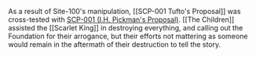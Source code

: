 As a result of Site-100's manipulation, [[SCP-001 Tufto's Proposal]] was cross-tested with [SCP-001 (I.H. Pickman's Proposal)](https://alt-battles.fandom.com/wiki/SCP-001_\(I.H._Pickman%27s_Proposal\) "w:c:alt-battles:SCP-001 (I.H. Pickman's Proposal)"). [[The Children]] assisted the [[Scarlet King]] in destroying everything, and calling out the Foundation for their arrogance, but their efforts not mattering as someone would remain in the aftermath of their destruction to tell the story.
